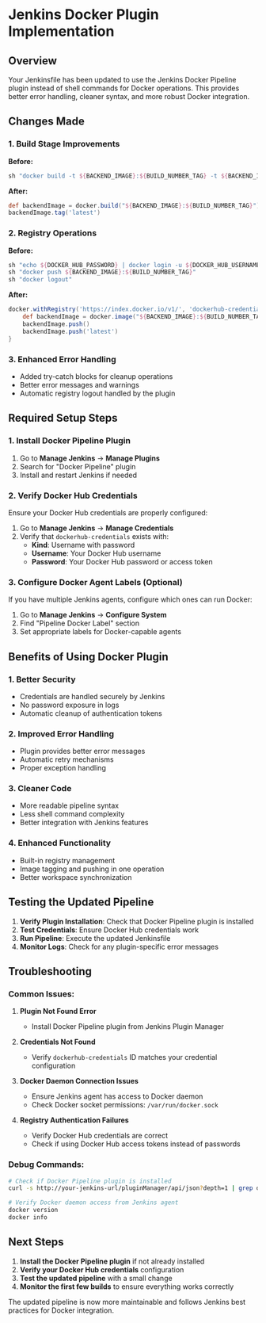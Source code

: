 # Jenkins Docker Plugin Implementation

## Overview
Your Jenkinsfile has been updated to use the Jenkins Docker Pipeline plugin instead of shell commands for Docker operations. This provides better error handling, cleaner syntax, and more robust Docker integration.

## Changes Made

### 1. Build Stage Improvements
**Before:**
```groovy
sh "docker build -t ${BACKEND_IMAGE}:${BUILD_NUMBER_TAG} -t ${BACKEND_IMAGE}:latest ."
```

**After:**
```groovy
def backendImage = docker.build("${BACKEND_IMAGE}:${BUILD_NUMBER_TAG}")
backendImage.tag('latest')
```

### 2. Registry Operations
**Before:**
```groovy
sh "echo ${DOCKER_HUB_PASSWORD} | docker login -u ${DOCKER_HUB_USERNAME} --password-stdin"
sh "docker push ${BACKEND_IMAGE}:${BUILD_NUMBER_TAG}"
sh "docker logout"
```

**After:**
```groovy
docker.withRegistry('https://index.docker.io/v1/', 'dockerhub-credentials') {
    def backendImage = docker.image("${BACKEND_IMAGE}:${BUILD_NUMBER_TAG}")
    backendImage.push()
    backendImage.push('latest')
}
```

### 3. Enhanced Error Handling
- Added try-catch blocks for cleanup operations
- Better error messages and warnings
- Automatic registry logout handled by the plugin

## Required Setup Steps

### 1. Install Docker Pipeline Plugin
1. Go to **Manage Jenkins** → **Manage Plugins**
2. Search for "Docker Pipeline" plugin
3. Install and restart Jenkins if needed

### 2. Verify Docker Hub Credentials
Ensure your Docker Hub credentials are properly configured:
1. Go to **Manage Jenkins** → **Manage Credentials**
2. Verify that `dockerhub-credentials` exists with:
   - **Kind**: Username with password
   - **Username**: Your Docker Hub username
   - **Password**: Your Docker Hub password or access token

### 3. Configure Docker Agent Labels (Optional)
If you have multiple Jenkins agents, configure which ones can run Docker:
1. Go to **Manage Jenkins** → **Configure System**
2. Find "Pipeline Docker Label" section
3. Set appropriate labels for Docker-capable agents

## Benefits of Using Docker Plugin

### 1. Better Security
- Credentials are handled securely by Jenkins
- No password exposure in logs
- Automatic cleanup of authentication tokens

### 2. Improved Error Handling
- Plugin provides better error messages
- Automatic retry mechanisms
- Proper exception handling

### 3. Cleaner Code
- More readable pipeline syntax
- Less shell command complexity
- Better integration with Jenkins features

### 4. Enhanced Functionality
- Built-in registry management
- Image tagging and pushing in one operation
- Better workspace synchronization

## Testing the Updated Pipeline

1. **Verify Plugin Installation**: Check that Docker Pipeline plugin is installed
2. **Test Credentials**: Ensure Docker Hub credentials work
3. **Run Pipeline**: Execute the updated Jenkinsfile
4. **Monitor Logs**: Check for any plugin-specific error messages

## Troubleshooting

### Common Issues:

1. **Plugin Not Found Error**
   - Install Docker Pipeline plugin from Jenkins Plugin Manager

2. **Credentials Not Found**
   - Verify `dockerhub-credentials` ID matches your credential configuration

3. **Docker Daemon Connection Issues**
   - Ensure Jenkins agent has access to Docker daemon
   - Check Docker socket permissions: `/var/run/docker.sock`

4. **Registry Authentication Failures**
   - Verify Docker Hub credentials are correct
   - Check if using Docker Hub access tokens instead of passwords

### Debug Commands:
```bash
# Check if Docker Pipeline plugin is installed
curl -s http://your-jenkins-url/pluginManager/api/json?depth=1 | grep docker-workflow

# Verify Docker daemon access from Jenkins agent
docker version
docker info
```

## Next Steps

1. **Install the Docker Pipeline plugin** if not already installed
2. **Verify your Docker Hub credentials** configuration
3. **Test the updated pipeline** with a small change
4. **Monitor the first few builds** to ensure everything works correctly

The updated pipeline is now more maintainable and follows Jenkins best practices for Docker integration.